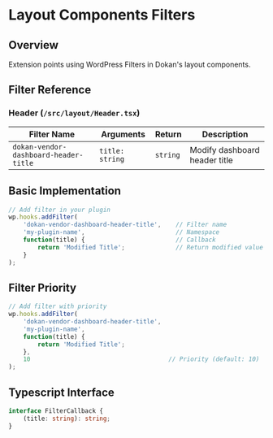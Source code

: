 # Layout Components Filters

## Overview
Extension points using WordPress Filters in Dokan's layout components.

## Filter Reference

### Header (`/src/layout/Header.tsx`)
| Filter Name | Arguments | Return | Description |
|------------|-----------|--------|-------------|
| `dokan-vendor-dashboard-header-title` | `title: string` | `string` | Modify dashboard header title |

## Basic Implementation

```javascript
// Add filter in your plugin
wp.hooks.addFilter(
    'dokan-vendor-dashboard-header-title',    // Filter name
    'my-plugin-name',                         // Namespace
    function(title) {                         // Callback
        return 'Modified Title';              // Return modified value
    }
);
```

## Filter Priority
```javascript
// Add filter with priority
wp.hooks.addFilter(
    'dokan-vendor-dashboard-header-title',
    'my-plugin-name',
    function(title) {
        return 'Modified Title';
    },
    10                                      // Priority (default: 10)
);
```

## Typescript Interface
```typescript
interface FilterCallback {
    (title: string): string;
}
```
